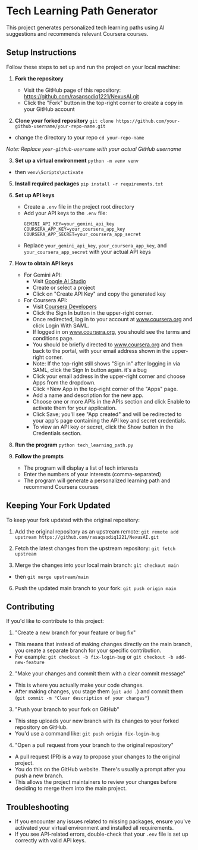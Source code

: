 # Tech Learning Path Generator

This project generates personalized tech learning paths using AI suggestions and recommends relevant Coursera courses.

## Setup Instructions

Follow these steps to set up and run the project on your local machine:

1. **Fork the repository**
   - Visit the GitHub page of this repository: https://github.com/rasaqsodiq1221/NexusAI.git
   - Click the "Fork" button in the top-right corner to create a copy in your GitHub account

2. **Clone your forked repository**
`git clone https://github.com/your-github-username/your-repo-name.git`
- change the directory to your repo
`cd your-repo-name`

*Note: Replace `your-github-username` with your actual GitHub username*


3. **Set up a virtual environment** 
`python -m venv venv`
- then
`venv\Scripts\activate`

5. **Install required packages**
`pip install -r requirements.txt`

6. **Set up API keys**
   - Create a `.env` file in the project root directory
   - Add your API keys to the `.env` file:
     ```
     GEMINI_API_KEY=your_gemini_api_key
     COURSERA_APP_KEY=your_coursera_app_key
     COURSERA_APP_SECRET=your_coursera_app_secret
     ```
   - Replace `your_gemini_api_key`, `your_coursera_app_key`, and `your_coursera_app_secret` with your actual API keys

7. **How to obtain API keys**
   - For Gemini API:
     - Visit [Google AI Studio](https://makersuite.google.com/app/apikey)
     - Create or select a project
     - Click on "Create API Key" and copy the generated key
   - For Coursera API:
     - Visit [Coursera Developers](https://dev.coursera.com/get-started)
     - Click the Sign In button in the upper-right corner.
     - Once redirected, log in to your account at www.coursera.org and click Login With SAML.
     - If logged in on www.coursera.org, you should see the terms and conditions page.
     - You should be briefly directed to www.coursera.org and then back to the portal, with your email address shown in the upper-right corner.
     - Note: If the top-right still shows "Sign in" after logging in via SAML, click the Sign In button again. it's a bug
     - Click your email address in the upper-right corner and choose Apps from the dropdown.
     - Click +New App in the top-right corner of the "Apps" page.
     - Add a name and description for the new app.
     - Choose one or more APIs in the APIs section and click Enable to activate them for your application.
     - Click Save; you'll see "App created" and will be redirected to your app's page containing the API key and secret credentials.
     - To view an API key or secret, click the Show button in the Credentials section.

8. **Run the program**
`python tech_learning_path.py`

1. **Follow the prompts**
   - The program will display a list of tech interests
   - Enter the numbers of your interests (comma-separated)
   - The program will generate a personalized learning path and recommend Coursera courses



## Keeping Your Fork Updated

To keep your fork updated with the original repository:

1. Add the original repository as an upstream remote:
`git remote add upstream https://github.com/rasaqsodiq1221/NexusAI.git`

3. Fetch the latest changes from the upstream repository:
`git fetch upstream`

4. Merge the changes into your local main branch:
`git checkout main`
- then
`git merge upstream/main`

6. Push the updated main branch to your fork:
`git push origin main`





## Contributing

If you'd like to contribute to this project:

1. "Create a new branch for your feature or bug fix"

- This means that instead of making changes directly on the main branch, you create a separate branch for your specific contribution.
- For example: `git checkout -b fix-login-bug` or `git checkout -b add-new-feature`


2. "Make your changes and commit them with a clear commit message"

- This is where you actually make your code changes.
- After making changes, you stage them (`git add .`) and commit them (`git commit -m "Clear description of your changes"`)


3. "Push your branch to your fork on GitHub"

- This step uploads your new branch with its changes to your forked repository on GitHub.
- You'd use a command like: `git push origin fix-login-bug`


4. "Open a pull request from your branch to the original repository"

- A pull request (PR) is a way to propose your changes to the original project.
- You do this on the GitHub website. There's usually a prompt after you push a new branch.
- This allows the project maintainers to review your changes before deciding to merge them into the main project.



## Troubleshooting

- If you encounter any issues related to missing packages, ensure you've activated your virtual environment and installed all requirements.
- If you see API-related errors, double-check that your `.env` file is set up correctly with valid API keys.


